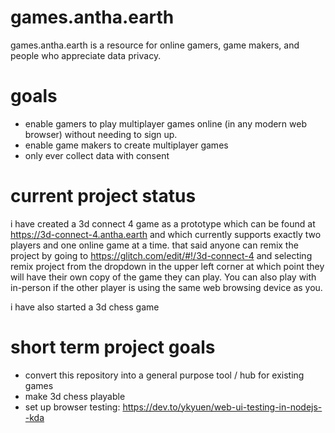 # games.antha.earth

games.antha.earth is a resource for online gamers, game makers, and people who appreciate data privacy.

# goals

- enable gamers to play multiplayer games online (in any modern web browser) without needing to sign up.
- enable game makers to create multiplayer games
- only ever collect data with consent

# current project status

i have created a 3d connect 4 game as a prototype which can be found at https://3d-connect-4.antha.earth and which currently supports exactly two players and one online game at a time. that said anyone can remix the project by going to https://glitch.com/edit/#!/3d-connect-4 and selecting remix project from the dropdown in the upper left corner at which point they will have their own copy of the game they can play. You can also play with in-person if the other player is using the same web browsing device as you.

i have also started a 3d chess game

# short term project goals

- convert this repository into a general purpose tool / hub for existing games
- make 3d chess playable
- set up browser testing: https://dev.to/ykyuen/web-ui-testing-in-nodejs--kda
